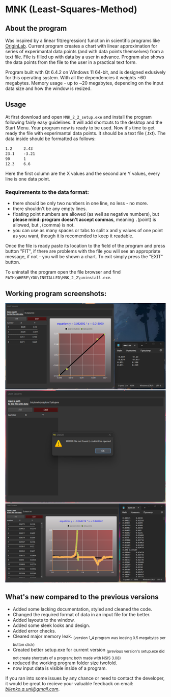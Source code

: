 # MNK (Least-Squares-Method)
## About the program
Was inspired by a linear fit(regression) function in scientific programs like [OriginLab](https://en.wikipedia.org/wiki/Origin_(data_analysis_software)). 
Current program creates a chart with linear approximation for series of experimantal data points (and with data points themselves) from a text file. File is filled up with data by a user in advance.
Program also shows the data points from the file to the user in a practical text form.

Program built with Qt 6.4.2 on Windows 11 64-bit, and is designed exlusively for this operating system.
With all the dependencies it weights ~60 megabytes.
Memory usage - up to ~20 megabytes, depending on the input data size and how the window is resized.

## Usage
At first download and open `MNK_2_2_setup.exe` and install the program following fairly easy guidelines. It will add shortcuts to the desktop and the Start Menu. Your program now is ready to be used. 
Now it's time to get ready the file with experimantal data points. It should be a text file (.txt). The data inside should be formatted as follows:
```
1.2     2.43
23.1	-3.21
90	    1
12.3	6.6
```
Here the first column are the X values and the second are Y values, every line is one data point. 
### Requirements to the data format:
- there should be only two numbers in one line, no less - no more.
- there shouldn't be any empty lines.
- floating point numbers are allowed (as well as negative numbers), but **please mind: program doesn't accept commas**, meaning `.`(point) is allowed, but `,`(comma) is not.
- you can use as many spaces or tabs to split x and y values of one point as you want, though it is recomended to keep it readable.

Once the file is ready paste its location to the field of the program and press button "FIT", if there are problems with the file you will see an appropriate message, if not - you will be shown a chart. To exit simply press the "EXIT" button.

To uninstall the program open the file browser and find `PATH\WHERE\YOU\INSTALLED\MNK_2_2\uninstall.exe`. 

## Working program screenshots:
![image](https://github.com/Andriy-Bilenko/MNK-Least-Squares-Method-/blob/main/src/Working_program_screenshot1.png)
![image](https://github.com/Andriy-Bilenko/MNK-Least-Squares-Method-/blob/main/src/Working_program_screenshot2.png)
![image](https://github.com/Andriy-Bilenko/MNK-Least-Squares-Method-/blob/main/src/Working_program_screenshot3.png)
## What's new compared to the previous versions
- Added some lacking documentation, styled and cleaned the code.
- Changed the required format of data in an input file for the better.
- Added layouts to the window.
- Added some sleek looks and design.
- Added error checks.
- Cleared major memory leak. <sub>(version 1_4 program was loosing 0.5 megabytes per button click)</sub>
- Created better setup.exe for current version <sub>(previous version's setup.exe did not create shortcuts of a program; both made with NSIS 3.08)</sub>
- reduced the working program folder size twofold.
- now input data is visible inside of a program.



If you ran into some issues by any chance or need to contact the developer, it would be great to recieve your valuable feedback on email: *bilenko.a.uni@gmail.com*.